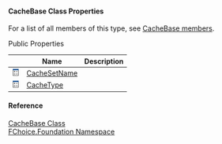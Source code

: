﻿#### CacheBase Class Properties

For a list of all members of this type, see [CacheBase members](fcSDK~FChoice.Foundation.CacheBase_members.md).

Public Properties

|   | Name | Description |
| --- | --- | --- |
| ![Public Property](dotnetimages/publicProperty.png) | [CacheSetName](fcSDK~FChoice.Foundation.CacheBase~CacheSetName.md) |   |
| ![Public Property](dotnetimages/publicProperty.png) | [CacheType](fcSDK~FChoice.Foundation.CacheBase~CacheType.md) |   |

#### Reference

[CacheBase Class](fcSDK~FChoice.Foundation.CacheBase.md)  
[FChoice.Foundation Namespace](fcSDK~FChoice.Foundation_namespace.md)